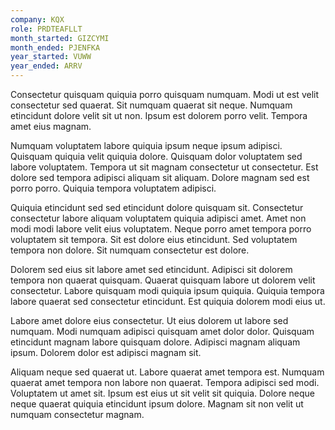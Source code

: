 ```yaml
---
company: KQX
role: PRDTEAFLLT
month_started: GIZCYMI
month_ended: PJENFKA
year_started: VUWW
year_ended: ARRV
---
```


Consectetur quisquam quiquia porro quisquam numquam. Modi ut est velit consectetur sed quaerat. Sit numquam quaerat sit neque. Numquam etincidunt dolore velit sit ut non. Ipsum est dolorem porro velit. Tempora amet eius magnam.

Numquam voluptatem labore quiquia ipsum neque ipsum adipisci. Quisquam quiquia velit quiquia dolore. Quisquam dolor voluptatem sed labore voluptatem. Tempora ut sit magnam consectetur ut consectetur. Est dolore sed tempora adipisci aliquam sit aliquam. Dolore magnam sed est porro porro. Quiquia tempora voluptatem adipisci.

Quiquia etincidunt sed sed etincidunt dolore quisquam sit. Consectetur consectetur labore aliquam voluptatem quiquia adipisci amet. Amet non modi modi labore velit eius voluptatem. Neque porro amet tempora porro voluptatem sit tempora. Sit est dolore eius etincidunt. Sed voluptatem tempora non dolore. Sit numquam consectetur est dolore.

Dolorem sed eius sit labore amet sed etincidunt. Adipisci sit dolorem tempora non quaerat quisquam. Quaerat quisquam labore ut dolorem velit consectetur. Labore quisquam modi quiquia ipsum quiquia. Quiquia tempora labore quaerat sed consectetur etincidunt. Est quiquia dolorem modi eius ut.

Labore amet dolore eius consectetur. Ut eius dolorem ut labore sed numquam. Modi numquam adipisci quisquam amet dolor dolor. Quisquam etincidunt magnam labore quisquam dolore. Adipisci magnam aliquam ipsum. Dolorem dolor est adipisci magnam sit.

Aliquam neque sed quaerat ut. Labore quaerat amet tempora est. Numquam quaerat amet tempora non labore non quaerat. Tempora adipisci sed modi. Voluptatem ut amet sit. Ipsum est eius ut sit velit sit quiquia. Dolore neque neque quaerat quiquia etincidunt ipsum dolore. Magnam sit non velit ut numquam consectetur magnam.
    